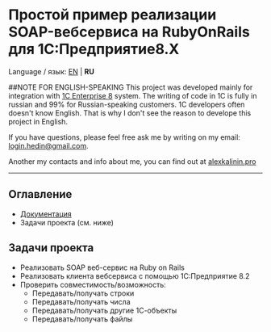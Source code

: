 # Простой пример реализации SOAP-вебсервиса на RubyOnRails для 1С:Предприятие8.Х

Language / язык: [EN](README.md) | **RU**

##NOTE FOR ENGLISH-SPEAKING
This project was developed mainly for integration with [1C Enterprise 8](http://www.1c.ru/eng/title.htm) system. The writing of code in 1C is fully in russian and 99% for Russian-speaking customers. 1C developers often doesn't know English. That is why I don't see the reason to develope this project in English. 

If you have questions, please feel free ask me by writing on my email: login.hedin@gmail.com. 

Another my contacts and info about me, you can find out at [alexkalinin.pro](http://alexkalinin.pro)
***


## Оглавление

* [Документация](https://github.com/AlexKalinin/ws-soap-rails-1c/wiki)
* Задачи проекта (см. ниже)


## Задачи проекта

* Реализовать SOAP веб-сервис на Ruby on Rails
* Реализовать клиента вебсервиса с помощью 1C:Предприятие 8.2
* Проверить совместимость/возможность:
  * Передавать/получать строки
  * Передавать/получать числа
  * Передавать/получать другие 1С-объекты
  * Передавать/получать файлы